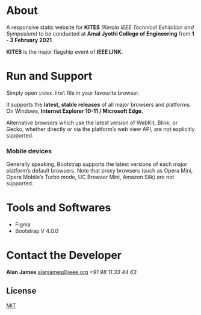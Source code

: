 ﻿# About

A responsive static website for **KITES** *(Kerala IEEE Technical Exhibition and Symposium)* to be conducted at  **Amal Jyothi College of Engineering** from **1 - 3 February 2021**. 

**KITES** is the major flagship event of **IEEE LINK**.

# Run and Support

Simply open `index.html` file in your favourite browser.

It supports the **latest, stable releases** of all major browsers and platforms. On Windows, **Internet Explorer 10-11 / Microsoft Edge**.

Alternative browsers which use the latest version of WebKit, Blink, or Gecko, whether directly or via the platform’s web view API, are not explicitly supported. 

### Mobile devices
Generally speaking, Bootstrap supports the latest versions of each major platform’s default browsers. Note that proxy browsers (such as Opera Mini, Opera Mobile’s Turbo mode, UC Browser Mini, Amazon Silk) are not supported.

 

# Tools and Softwares
 -  Figma
 - Bootstrap V 4.0.0

# Contact the Developer

**Alan James**
alanjames@ieee.org
*+91  98 11 33 44 63*

## License
[MIT](https://choosealicense.com/licenses/mit/) 
